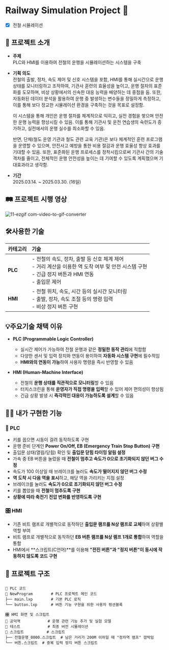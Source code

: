 # Railway Simulation Project 🚈

- [x]  전철 시뮬레이션

## 📝 프로젝트 소개

* **주제**  
  PLC와 HMI를 이용하여 전철의 운행을 시뮬레이션하는 시스템을 구축
  

* **기획 의도**  
  전철의 출발, 정차, 속도 제어 및 신호 시스템을 포함, HMI를 통해 실시간으로 운행 상태를 모니터링하고 조작하여,  기관사 훈련의 효율성을 높이고, 운행 절차의 표준화를 도모하며, 비상 상황에서의 신속한 대응 능력을 배양하는 데 중점을 둠. 또한, 자동화된 데이터 분석을 활용하여 운행 중 발생하는 변수들을 정밀하게 측정하고, 이를 통해 보다 정교한 시뮬레이션 환경을 구축하는 것을 목표로 설정함.

  이 시스템을 통해 개인은 운행 절차를 체계적으로 익히고, 실전 경험을 쌓으며 안전한 운행 능력을 향상시킬 수 있음. 이를 통해 기관사 및 운전 연습생의 숙련도가 증가하고, 실전에서의 운행 실수를 최소화할 수 있음.

  반면, 단체(철도 운영 기관과 철도 관련 교육 기관)은 보다 체계적인 훈련 프로그램을 운영할 수 있으며, 안전사고 예방을 통한 비용 절감과 운행 효율성 향상 효과를 기대할 수 있음. 또한, 표준화된 운행 프로세스를 정착시킴으로써 기관사 간의 기술 격차를 줄이고, 전체적인 운행 안전성을 높이는 데 기여할 수 있도록 계획했으며 기대효과라고 생각함.
  

* **기간**  
  2025.03.14. ~ 2025.03.30. (16일)

## 🛤️ 프로젝트 시행 영상
![11-ezgif com-video-to-gif-converter](https://github.com/user-attachments/assets/4b8a940b-fc24-42fb-9f85-80bbcc8da092)


## 🛠️사용한 기술

|카테고리|기술|
|:-|:-|
| **PLC** | - 전철의 속도, 정차, 출발 등 신호 체계 제어 <br> - 거리 계산을 이용한 역 도착 여부 및 안전 시스템 구현 <br> - 긴급 정지 버튼과 HMI 연동 <br> - 출입문 제어 |
| **HMI** | - 전철 위치, 속도, 시간 등의 실시간 모니터링 <br> - 출발, 정차, 속도 조절 등의 명령 입력 <br> - 비상 정지 버튼 구현 |


## 💡주요기술 채택 이유

- **PLC (Programmable Logic Controller)**
  - 실시간 제어가 가능하여 전철 운행과 같은 **정밀한 동작 관리**에 적합함
  - 다양한 센서 및 입력 장치와 연동이 용이하여 **자동화 시스템 구현**에 필수적임
  - **HMI와의 연동이 가능**하여 사용자 명령을 즉시 반영할 수 있음  

- **HMI (Human-Machine Interface)**
  - 전철의 **운행 상태를 직관적으로 모니터링**할 수 있음
  - 터치스크린을 통해 **운영자가 직접 명령을 입력**할 수 있어 제어 편의성이 향상됨
  - 긴급 상황 발생 시 **즉각적인 대응이 가능하도록 설계**할 수 있음



## 🙋‍♂️ 내가 구현한 기능

### 🚆 PLC  
- 키를 꼽으면 시동이 걸려 동작하도록 구현  
- 운행 준비 단계인 **Power On/Off, EB (Emergency Train Stop Button) 구현**  
- 출입문 상태(열림/닫힘) 확인 및 **출입문 닫힘 타이밍 알림 설정**  
- 가속 중 EB 버튼을 눌렀을 때 **전철이 멈추고 속도가 0으로 초기화되지 않던 버그 수정**  
- 속도가 100 이상일 때 브레이크를 눌러도 **속도가 떨어지지 않던 버그 수정**  
- **역 도착 시 다음 역을 표시**하고, 해당 역을 가리키는 지점 설정  
- 브레이크를 눌러도 **속도가 0으로 초기화되지 않던 버그 수정**  
- 키를 뽑았을 때 **전철이 멈추도록 구현**  
- **상황에 따라 축전기 전압 변화를 반영하도록 구현**  

### 🎛️ HMI  
- 기존 비트 램프로 개별적으로 동작하던 **출입문 램프를 N상 램프로 교체**하여 상황별 역할 부여  
- 비트 램프로 개별적으로 동작하던 **EB 버튼 램프를 N상 램프 1개로 통합**하여 역할을 통합  
- HMI에서 **스크립트(C언어)**를 이용해 **"전진 버튼"과 "정지 버튼"이 동시에 작동하지 않도록 코드 구현**


## 🌲 프로젝트 구조

###
```plaintext
📌 PLC 코드
📂 NewProgram        # PLC 프로젝트 메인 코드
├── main.lxp        # 기본 PLC 로직
└── button.lxp      # 버튼 기능 구현을 위한 사용자 펑션블록

🎛️ HMI 화면 및 스크립트
📂 공덕역            # 운행 관련 기능 추가 및 실험 모델
📂 테스트            # 최종 버전 시뮬레이션
📂 스크립트          # 스크립트
├── 전철운행_0000.스크립트  # 남은 거리가 200M 이하일 때 "정차역 램프" 깜박임
└── 버튼.스크립트  # 중복 입력 방지 버튼 스크립트
